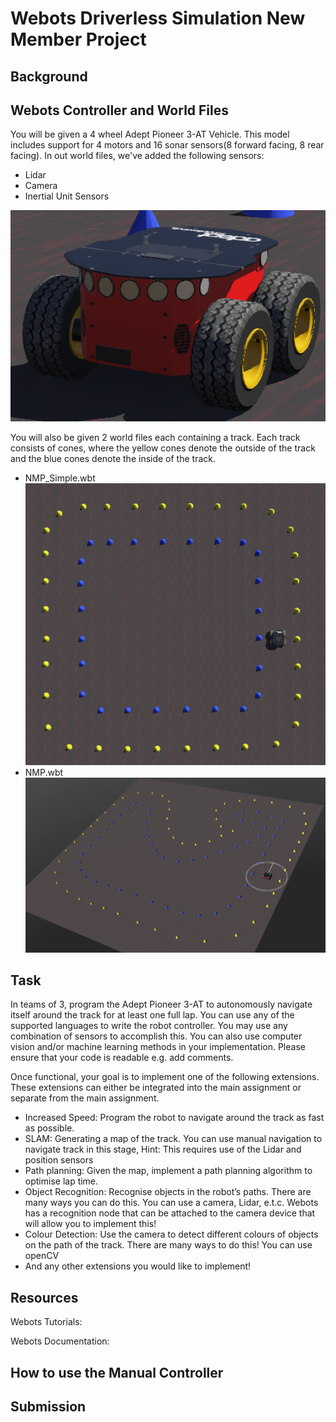 # Webots Driverless Simulation New Member Project

## Background

## Webots Controller and World Files
You will be given a 4 wheel Adept Pioneer 3-AT Vehicle. This model includes support for 4 motors and 16 sonar sensors(8 forward facing, 8 rear facing). In out world files, we've added the following sensors:

* Lidar
* Camera
* Inertial Unit Sensors

![adept_pioneer3-at](/adept_pioneer3-at.png)

You will also be given 2 world files each containing a track. Each track consists of cones, where the yellow cones denote the outside of the track and the blue cones denote the inside of the track. 

* NMP_Simple.wbt
![nmp_simple](/nmp_simple.png)
* NMP.wbt
![nmp](/nmp.png)

## Task
In teams of 3, program the Adept Pioneer 3-AT to autonomously navigate itself around the track for at least one full lap. You can use any of the supported languages to write the robot controller. You may use any combination of sensors to accomplish this. You can also use computer vision and/or machine learning methods in your implementation. Please ensure that your code is readable e.g. add comments. 

Once functional, your goal is to implement one of the following extensions. These extensions can either be integrated into the main assignment or separate from the main assignment. 
* Increased Speed: Program the robot to navigate around the track as fast as possible. 
* SLAM: Generating a map of the track. You can use manual navigation to navigate track in this stage, Hint: This requires use of the Lidar and position sensors 
* Path planning: Given the map, implement a path planning algorithm to optimise lap time. 
* Object Recognition:  Recognise objects in the robot’s paths. There are many ways you can do this. You can use a camera, Lidar, e.t.c. Webots has a recognition node that can be attached to the camera device that will allow you to implement this! 
* Colour Detection: Use the camera to detect different colours of objects on the path of the track. There are many ways to do this! You can use openCV
* And any other extensions you would like to implement!

## Resources
Webots Tutorials:

Webots Documentation:


## How to use the Manual Controller

## Submission